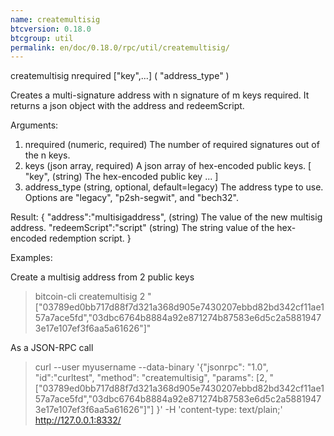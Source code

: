 ```yaml
---
name: createmultisig
btcversion: 0.18.0
btcgroup: util
permalink: en/doc/0.18.0/rpc/util/createmultisig/
---
```


createmultisig nrequired ["key",...] ( "address_type" )

Creates a multi-signature address with n signature of m keys required.
It returns a json object with the address and redeemScript.

Arguments:
1. nrequired       (numeric, required) The number of required signatures out of the n keys.
2. keys            (json array, required) A json array of hex-encoded public keys.
     [
       "key",      (string) The hex-encoded public key
       ...
     ]
3. address_type    (string, optional, default=legacy) The address type to use. Options are "legacy", "p2sh-segwit", and "bech32".

Result:
{
  "address":"multisigaddress",  (string) The value of the new multisig address.
  "redeemScript":"script"       (string) The string value of the hex-encoded redemption script.
}

Examples:

Create a multisig address from 2 public keys
> bitcoin-cli createmultisig 2 "[\"03789ed0bb717d88f7d321a368d905e7430207ebbd82bd342cf11ae157a7ace5fd\",\"03dbc6764b8884a92e871274b87583e6d5c2a58819473e17e107ef3f6aa5a61626\"]"

As a JSON-RPC call
> curl --user myusername --data-binary '{"jsonrpc": "1.0", "id":"curltest", "method": "createmultisig", "params": [2, "[\"03789ed0bb717d88f7d321a368d905e7430207ebbd82bd342cf11ae157a7ace5fd\",\"03dbc6764b8884a92e871274b87583e6d5c2a58819473e17e107ef3f6aa5a61626\"]"] }' -H 'content-type: text/plain;' http://127.0.0.1:8332/



